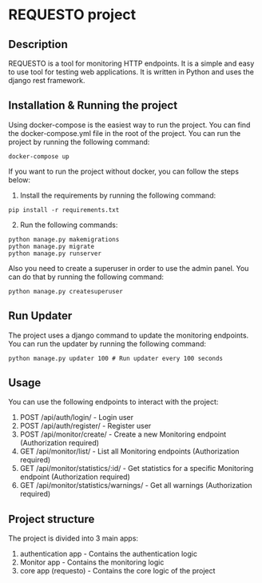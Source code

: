 # REQUESTO project

## Description
REQUESTO is a tool for monitoring HTTP endpoints. It is a simple and easy to use tool for testing web applications. It is written in Python and uses the django rest framework.

## Installation & Running the project
Using docker-compose is the easiest way to run the project. You can find the docker-compose.yml file in the root of the project. You can run the project by running the following command:
```
docker-compose up
```
If you want to run the project without docker, you can follow the steps below:
1. Install the requirements by running the following command:
```
pip install -r requirements.txt
```
2. Run the following commands:
```
python manage.py makemigrations
python manage.py migrate
python manage.py runserver
```
Also you need to create a superuser in order to use the admin panel. You can do that by running the following command:
```
python manage.py createsuperuser
```

## Run Updater
The project uses a django command to update the monitoring endpoints. You can run the updater by running the following command:
```
python manage.py updater 100 # Run updater every 100 seconds
```

## Usage
You can use the following endpoints to interact with the project:
1. POST /api/auth/login/ - Login user
2. POST /api/auth/register/ - Register user
3. POST /api/monitor/create/ - Create a new Monitoring endpoint (Authorization required)
4. GET /api/monitor/list/ - List all Monitoring endpoints (Authorization required)
5. GET /api/monitor/statistics/:id/ - Get statistics for a specific Monitoring endpoint (Authorization required)
6. GET /api/monitor/statistics/warnings/ - Get all warnings (Authorization required)


## Project structure
The project is divided into 3 main apps:
1. authentication app - Contains the authentication logic
2. Monitor app - Contains the monitoring logic
3. core app (requesto) - Contains the core logic of the project
